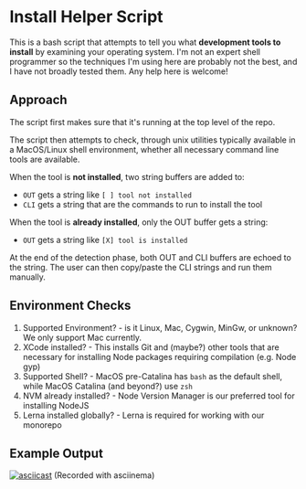 # Install Helper Script

This is a bash script that attempts to tell you what **development tools to install** by examining your operating system. I'm not an expert shell programmer so the techniques I'm using here are probably not the best, and I have not broadly tested them. Any help here is welcome!

## Approach

The script first makes sure that it's running at the top level of the repo.

The script then attempts to check, through unix utilities typically available in a MacOS/Linux shell environment, whether all necessary command line tools are available.

When the tool is **not installed**, two string buffers are added to:
* `OUT` gets a string like `[ ] tool not installed`
* `CLI` gets a string that are the commands to run to install the tool

When the tool is **already installed**, only the OUT buffer gets a string:
* `OUT` gets a string like `[X] tool is installed`

At the end of the detection phase, both OUT and CLI buffers are echoed to the string. The user can then copy/paste the CLI strings and run them manually.

## Environment Checks

1. Supported Environment? - is it Linux, Mac, Cygwin, MinGw, or unknown? We only support Mac currently.
2. XCode installed? - This installs Git and (maybe?) other tools that are necessary for installing Node packages requiring compilation (e.g. Node gyp)
3. Supported Shell? - MacOS pre-Catalina has `bash` as the default shell, while MacOS Catalina (and beyond?) use `zsh`
4. NVM already installed? - Node Version Manager is our preferred tool for installing NodeJS
5. Lerna installed globally? - Lerna is required for working with our monorepo

## Example Output

[![asciicast](https://asciinema.org/a/bsNtYXRjx15M7dp8wmsnwywlY.svg?autoplay=1)](https://asciinema.org/a/bsNtYXRjx15M7dp8wmsnwywlY?autoplay=1)
(Recorded with asciinema)
